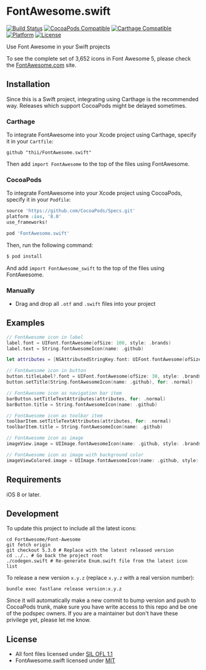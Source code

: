 # FontAwesome.swift

[![Build Status](http://img.shields.io/travis/thii/FontAwesome.swift.svg?style=flat)](https://travis-ci.org/thii/FontAwesome.swift)
[![CocoaPods Compatible](https://img.shields.io/cocoapods/v/FontAwesome.swift.svg)](https://img.shields.io/cocoapods/v/FontAwesome.swift.svg)
[![Carthage Compatible](https://img.shields.io/badge/Carthage-compatible-4BC51D.svg?style=flat)](https://github.com/Carthage/Carthage)
[![Platform](https://img.shields.io/cocoapods/p/FontAwesome.swift.svg?style=flat)](http://cocoadocs.org/docsets/FontAwesome.swift)
[![License](https://img.shields.io/cocoapods/l/FontAwesome.swift.svg)](https://raw.githubusercontent.com/thii/FontAwesome.swift/master/LICENSE)

Use Font Awesome in your Swift projects

To see the complete set of 3,652 icons in Font Awesome 5, please check the [FontAwesome.com](http://fontawesome.com/icons/) site.

## Installation

Since this is a Swift project, integrating using Carthage is the recommended way. Releases which support CocoaPods might be delayed sometimes.

### Carthage

To integrate FontAwesome into your Xcode project using Carthage, specify it in your `Cartfile`:

```ogdl
github "thii/FontAwesome.swift"
```

Then add `import FontAwesome` to the top of the files using FontAwesome.

### CocoaPods

To integrate FontAwesome into your Xcode project using CocoaPods, specify it in your `Podfile`:

```ruby
source 'https://github.com/CocoaPods/Specs.git'
platform :ios, '8.0'
use_frameworks!

pod 'FontAwesome.swift'
```

Then, run the following command:

```bash
$ pod install
```

And add `import FontAwesome_swift` to the top of the files using FontAwesome.

### Manually
- Drag and drop all `.otf` and `.swift` files into your project

## Examples

```swift
// FontAwesome icon in label
label.font = UIFont.fontAwesome(ofSize: 100, style: .brands)
label.text = String.fontAwesomeIcon(name: .github)

let attributes = [NSAttributedStringKey.font: UIFont.fontAwesome(ofSize: 20, style: .brands)]

// FontAwesome icon in button
button.titleLabel?.font = UIFont.fontAwesome(ofSize: 30, style: .brands)
button.setTitle(String.fontAwesomeIcon(name: .github), for: .normal)

// FontAwesome icon as navigation bar item
barButton.setTitleTextAttributes(attributes, for: .normal)
barButton.title = String.fontAwesomeIcon(name: .github)

// FontAwesome icon as toolbar item
toolbarItem.setTitleTextAttributes(attributes, for: .normal)
toolbarItem.title = String.fontAwesomeIcon(name: .github)

// FontAwesome icon as image
imageView.image = UIImage.fontAwesomeIcon(name: .github, style: .brands, textColor: .black, size: CGSize(width: 4000, height: 4000))

// FontAwesome icon as image with background color
imageViewColored.image = UIImage.fontAwesomeIcon(name: .github, style: .brands, textColor: .white, size: CGSize(width: 4000, height: 4000), backgroundColor: .black)
```

## Requirements

iOS 8 or later.

## Development
To update this project to include all the latest icons:

    cd FortAwesome/Font-Awesome
    git fetch origin
    git checkout 5.3.0 # Replace with the latest released version
    cd ../.. # Go back the project root
    ./codegen.swift # Re-generate Enum.swift file from the latest icon list
    
To release a new version `x.y.z` (replace `x.y.z` with a real version number):

    bundle exec fastlane release version:x.y.z

Since it will automatically make a new commit to bump version and push to CocoaPods
trunk, make sure you have write access to this repo and be one of the podspec owners.
If you are a maintainer but don't have these privilege yet, please let me know.

## License
- All font files licensed under [SIL OFL 1.1](http://scripts.sil.org/OFL)
- FontAwesome.swift licensed under [MIT](http://thi.mit-license.org/)
